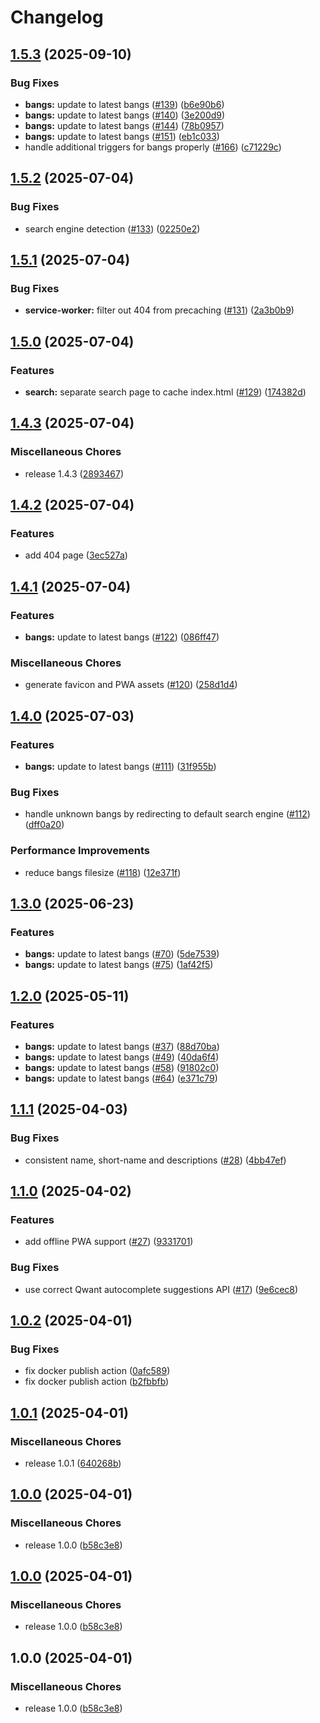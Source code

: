 # Changelog

## [1.5.3](https://github.com/hugo-vrijswijk/bangin-search/compare/v1.5.2...v1.5.3) (2025-09-10)


### Bug Fixes

* **bangs:** update to latest bangs ([#139](https://github.com/hugo-vrijswijk/bangin-search/issues/139)) ([b6e90b6](https://github.com/hugo-vrijswijk/bangin-search/commit/b6e90b625427eab490b49917d913dc96367d4a2b))
* **bangs:** update to latest bangs ([#140](https://github.com/hugo-vrijswijk/bangin-search/issues/140)) ([3e200d9](https://github.com/hugo-vrijswijk/bangin-search/commit/3e200d9af3909e018d8ae779a5cf3ef4abc2e6a5))
* **bangs:** update to latest bangs ([#144](https://github.com/hugo-vrijswijk/bangin-search/issues/144)) ([78b0957](https://github.com/hugo-vrijswijk/bangin-search/commit/78b0957e8a962903d5ff9ccf08a66eccc8188d40))
* **bangs:** update to latest bangs ([#151](https://github.com/hugo-vrijswijk/bangin-search/issues/151)) ([eb1c033](https://github.com/hugo-vrijswijk/bangin-search/commit/eb1c0336953821a7537cff36a3af19c379af2df6))
* handle additional triggers for bangs properly ([#166](https://github.com/hugo-vrijswijk/bangin-search/issues/166)) ([c71229c](https://github.com/hugo-vrijswijk/bangin-search/commit/c71229c526514fd73ce49e6dec04d28f3a7d9d26))

## [1.5.2](https://github.com/hugo-vrijswijk/bangin-search/compare/v1.5.1...v1.5.2) (2025-07-04)


### Bug Fixes

* search engine detection ([#133](https://github.com/hugo-vrijswijk/bangin-search/issues/133)) ([02250e2](https://github.com/hugo-vrijswijk/bangin-search/commit/02250e256e824b0f5216c4143d13058641290fe0))

## [1.5.1](https://github.com/hugo-vrijswijk/bangin-search/compare/v1.5.0...v1.5.1) (2025-07-04)


### Bug Fixes

* **service-worker:** filter out 404 from precaching ([#131](https://github.com/hugo-vrijswijk/bangin-search/issues/131)) ([2a3b0b9](https://github.com/hugo-vrijswijk/bangin-search/commit/2a3b0b91d25f2950af7d16f7d85884756fbb0724))

## [1.5.0](https://github.com/hugo-vrijswijk/bangin-search/compare/v1.4.3...v1.5.0) (2025-07-04)


### Features

* **search:** separate search page to cache index.html ([#129](https://github.com/hugo-vrijswijk/bangin-search/issues/129)) ([174382d](https://github.com/hugo-vrijswijk/bangin-search/commit/174382db888e72054fc9197cb4359eafa343b4f0))

## [1.4.3](https://github.com/hugo-vrijswijk/bangin-search/compare/v1.4.2...v1.4.3) (2025-07-04)


### Miscellaneous Chores

* release 1.4.3 ([2893467](https://github.com/hugo-vrijswijk/bangin-search/commit/28934674be1d6837598bfbc7490931cf6c7b65f8))

## [1.4.2](https://github.com/hugo-vrijswijk/bangin-search/compare/v1.4.1...v1.4.2) (2025-07-04)


### Features

* add 404 page ([3ec527a](https://github.com/hugo-vrijswijk/bangin-search/commit/3ec527a58bb2579fc428bd17d1354b28087798dd))

## [1.4.1](https://github.com/hugo-vrijswijk/bangin-search/compare/v1.4.0...v1.4.1) (2025-07-04)


### Features

* **bangs:** update to latest bangs ([#122](https://github.com/hugo-vrijswijk/bangin-search/issues/122)) ([086ff47](https://github.com/hugo-vrijswijk/bangin-search/commit/086ff4773838ec847498dcc0222b66f3ec1aa0cb))


### Miscellaneous Chores

* generate favicon and PWA assets ([#120](https://github.com/hugo-vrijswijk/bangin-search/issues/120)) ([258d1d4](https://github.com/hugo-vrijswijk/bangin-search/commit/258d1d47fb7161c81a8f501ef76a4f7b94102ef0))

## [1.4.0](https://github.com/hugo-vrijswijk/bangin-search/compare/v1.3.0...v1.4.0) (2025-07-03)


### Features

* **bangs:** update to latest bangs ([#111](https://github.com/hugo-vrijswijk/bangin-search/issues/111)) ([31f955b](https://github.com/hugo-vrijswijk/bangin-search/commit/31f955b7e5f4d469883117d12b2cf22277371584))


### Bug Fixes

* handle unknown bangs by redirecting to default search engine ([#112](https://github.com/hugo-vrijswijk/bangin-search/issues/112)) ([dff0a20](https://github.com/hugo-vrijswijk/bangin-search/commit/dff0a20d620816e2f75b42ad110ab7fa2850cc82))


### Performance Improvements

* reduce bangs filesize ([#118](https://github.com/hugo-vrijswijk/bangin-search/issues/118)) ([12e371f](https://github.com/hugo-vrijswijk/bangin-search/commit/12e371f8be69be98ca503fca924b1779dea56138))

## [1.3.0](https://github.com/hugo-vrijswijk/bangin-search/compare/v1.2.0...v1.3.0) (2025-06-23)


### Features

* **bangs:** update to latest bangs ([#70](https://github.com/hugo-vrijswijk/bangin-search/issues/70)) ([5de7539](https://github.com/hugo-vrijswijk/bangin-search/commit/5de75394d8a31dcfb9ef5d51d8018df4fa265e8f))
* **bangs:** update to latest bangs ([#75](https://github.com/hugo-vrijswijk/bangin-search/issues/75)) ([1af42f5](https://github.com/hugo-vrijswijk/bangin-search/commit/1af42f5040aa1fdc23fbfff74ee2c0abb82b0911))

## [1.2.0](https://github.com/hugo-vrijswijk/bangin-search/compare/v1.1.1...v1.2.0) (2025-05-11)


### Features

* **bangs:** update to latest bangs ([#37](https://github.com/hugo-vrijswijk/bangin-search/issues/37)) ([88d70ba](https://github.com/hugo-vrijswijk/bangin-search/commit/88d70bae866547420b7481cf804dd4bc8cb9f979))
* **bangs:** update to latest bangs ([#49](https://github.com/hugo-vrijswijk/bangin-search/issues/49)) ([40da6f4](https://github.com/hugo-vrijswijk/bangin-search/commit/40da6f40dc6334f04b48aa09bb1750e306b9cfc4))
* **bangs:** update to latest bangs ([#58](https://github.com/hugo-vrijswijk/bangin-search/issues/58)) ([91802c0](https://github.com/hugo-vrijswijk/bangin-search/commit/91802c03e4369200bba219089063e586cddce4e4))
* **bangs:** update to latest bangs ([#64](https://github.com/hugo-vrijswijk/bangin-search/issues/64)) ([e371c79](https://github.com/hugo-vrijswijk/bangin-search/commit/e371c79231e9cc310eef57fc2a880fcd985fb3ec))

## [1.1.1](https://github.com/hugo-vrijswijk/bangin-search/compare/v1.1.0...v1.1.1) (2025-04-03)


### Bug Fixes

* consistent name, short-name and descriptions ([#28](https://github.com/hugo-vrijswijk/bangin-search/issues/28)) ([4bb47ef](https://github.com/hugo-vrijswijk/bangin-search/commit/4bb47ef214fd7d380f80376296738a2cbdcef379))

## [1.1.0](https://github.com/hugo-vrijswijk/bangin-search/compare/v1.0.2...v1.1.0) (2025-04-02)


### Features

* add offline PWA support ([#27](https://github.com/hugo-vrijswijk/bangin-search/issues/27)) ([9331701](https://github.com/hugo-vrijswijk/bangin-search/commit/93317019d384a9f653228b3d945ecc4a2e334672))


### Bug Fixes

* use correct Qwant autocomplete suggestions API ([#17](https://github.com/hugo-vrijswijk/bangin-search/issues/17)) ([9e6cec8](https://github.com/hugo-vrijswijk/bangin-search/commit/9e6cec87286ba95a86bed8c485352db5dc0abd8c))

## [1.0.2](https://github.com/hugo-vrijswijk/bangin-search/compare/v1.0.1...v1.0.2) (2025-04-01)


### Bug Fixes

* fix docker publish action ([0afc589](https://github.com/hugo-vrijswijk/bangin-search/commit/0afc58961f9899b8612acc3fd5ac506a2b4d267b))
* fix docker publish action ([b2fbbfb](https://github.com/hugo-vrijswijk/bangin-search/commit/b2fbbfb1f1e074c54c28b1c9ce97b3dcfc7a1bf9))

## [1.0.1](https://github.com/hugo-vrijswijk/bangin-search/compare/v1.0.0...v1.0.1) (2025-04-01)


### Miscellaneous Chores

* release 1.0.1 ([640268b](https://github.com/hugo-vrijswijk/bangin-search/commit/640268b0d694e119f3c53da358626cb282ba99b0))

## [1.0.0](https://github.com/hugo-vrijswijk/bangin-search/compare/v1.0.0...v1.0.0) (2025-04-01)


### Miscellaneous Chores

* release 1.0.0 ([b58c3e8](https://github.com/hugo-vrijswijk/bangin-search/commit/b58c3e852e9f8e0c2a73cf782c9c4dd969b712b4))

## [1.0.0](https://github.com/hugo-vrijswijk/bangin-search/compare/v1.0.0...v1.0.0) (2025-04-01)


### Miscellaneous Chores

* release 1.0.0 ([b58c3e8](https://github.com/hugo-vrijswijk/bangin-search/commit/b58c3e852e9f8e0c2a73cf782c9c4dd969b712b4))

## 1.0.0 (2025-04-01)


### Miscellaneous Chores

* release 1.0.0 ([b58c3e8](https://github.com/hugo-vrijswijk/bangin-search/commit/b58c3e852e9f8e0c2a73cf782c9c4dd969b712b4))
